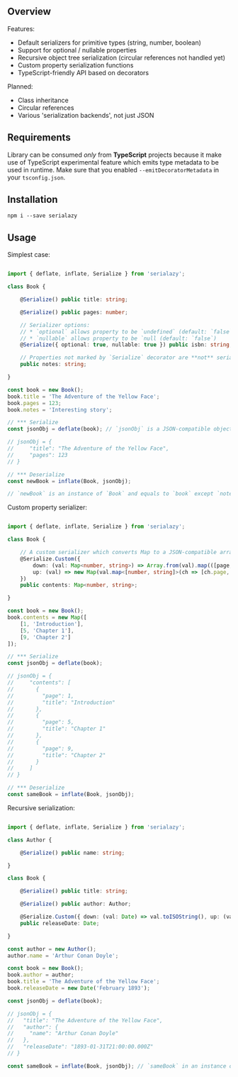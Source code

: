 
Overview
--------

Features:
- Default serializers for primitive types (string, number, boolean)
- Support for optional / nullable properties
- Recursive object tree serialization (circular references not handled yet)
- Custom property serialization functions
- TypeScript-friendly API based on decorators

Planned:
- Class inheritance
- Circular references
- Various 'serialization backends', not just JSON

Requirements
------------

Library can be consumed _only_ from **TypeScript** projects because it make use of TypeScript experimental feature which emits type metadata to be used in runtime. Make sure that you enabled `--emitDecoratorMetadata` in your `tsconfig.json`.

Installation
------------

`npm i --save serialazy`

Usage
-----

Simplest case:

```ts

import { deflate, inflate, Serialize } from 'serialazy';

class Book {

    @Serialize() public title: string;

    @Serialize() public pages: number;

    // Serializer options:
    // * `optional` allows property to be `undefined` (default: `false`)
    // * `nullable` allows property to be `null (default: `false`)
    @Serialize({ optional: true, nullable: true }) public isbn: string;

    // Properties not marked by `Serialize` decorator are **not** serialized
    public notes: string;

}

const book = new Book();
book.title = 'The Adventure of the Yellow Face';
book.pages = 123;
book.notes = 'Interesting story';

// *** Serialize
const jsonObj = deflate(book); // `jsonObj` is a JSON-compatible object (can be safely passed to `JSON.stringify`)

// jsonObj = {
//     "title": "The Adventure of the Yellow Face",
//     "pages": 123
// }

// *** Deserialize
const newBook = inflate(Book, jsonObj);

// `newBook` is an instance of `Book` and equals to `book` except `notes` property which was not serialized

```

Custom property serializer:

```ts

import { deflate, inflate, Serialize } from 'serialazy';

class Book {

    // A custom serializer which converts Map to a JSON-compatible array of objects
    @Serialize.Custom({
        down: (val: Map<number, string>) => Array.from(val).map(([page, title]) => ({ page, title })),
        up: (val) => new Map(val.map<[number, string]>(ch => [ch.page, ch.title])),
    })
    public contents: Map<number, string>;

}

const book = new Book();
book.contents = new Map([
    [1, 'Introduction'],
    [5, 'Chapter 1'],
    [9, 'Chapter 2']
]);

// *** Serialize
const jsonObj = deflate(book);

// jsonObj = {
//     "contents": [
//       {
//         "page": 1,
//         "title": "Introduction"
//       },
//       {
//         "page": 5,
//         "title": "Chapter 1"
//       },
//       {
//         "page": 9,
//         "title": "Chapter 2"
//       }
//     ]
// }

// *** Deserialize
const sameBook = inflate(Book, jsonObj);

```

Recursive serialization:

```ts

import { deflate, inflate, Serialize } from 'serialazy';

class Author {

    @Serialize() public name: string;

}

class Book {

    @Serialize() public title: string;

    @Serialize() public author: Author;

    @Serialize.Custom({ down: (val: Date) => val.toISOString(), up: (val: string) => new Date(val) })
    public releaseDate: Date;

}

const author = new Author();
author.name = 'Arthur Conan Doyle';

const book = new Book();
book.author = author;
book.title = 'The Adventure of the Yellow Face';
book.releaseDate = new Date('February 1893');

const jsonObj = deflate(book);

// jsonObj = {
//   "title": "The Adventure of the Yellow Face",
//   "author": {
//     "name": "Arthur Conan Doyle"
//   },
//   "releaseDate": "1893-01-31T21:00:00.000Z"
// }

const sameBook = inflate(Book, jsonObj); // `sameBook` in an instance of `Book` and deep equal to `book`

```
